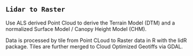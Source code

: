 ## `Lidar to Raster`

Use ALS derived Point Cloud to derive the Terrain Model (DTM) and a normalized Surface Model / Canopy Height Model (CHM). 

Data is processed by tile from Point CLoud to Raster data in R with the lidR package. Tiles are further merged to Cloud Optimized Geotiffs via GDAL. 